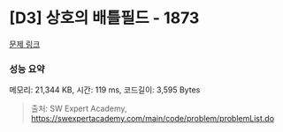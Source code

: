 # [D3] 상호의 배틀필드 - 1873 

[문제 링크](https://swexpertacademy.com/main/code/problem/problemDetail.do?contestProbId=AV5LyE7KD2ADFAXc) 

### 성능 요약

메모리: 21,344 KB, 시간: 119 ms, 코드길이: 3,595 Bytes



> 출처: SW Expert Academy, https://swexpertacademy.com/main/code/problem/problemList.do